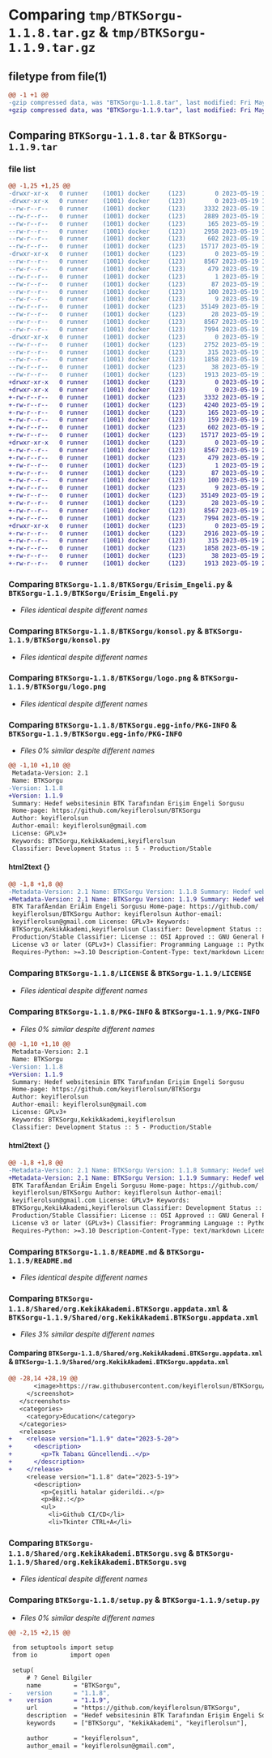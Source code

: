 # Comparing `tmp/BTKSorgu-1.1.8.tar.gz` & `tmp/BTKSorgu-1.1.9.tar.gz`

## filetype from file(1)

```diff
@@ -1 +1 @@
-gzip compressed data, was "BTKSorgu-1.1.8.tar", last modified: Fri May 19 11:40:32 2023, max compression
+gzip compressed data, was "BTKSorgu-1.1.9.tar", last modified: Fri May 19 20:43:40 2023, max compression
```

## Comparing `BTKSorgu-1.1.8.tar` & `BTKSorgu-1.1.9.tar`

### file list

```diff
@@ -1,25 +1,25 @@
-drwxr-xr-x   0 runner    (1001) docker     (123)        0 2023-05-19 11:40:32.587647 BTKSorgu-1.1.8/
-drwxr-xr-x   0 runner    (1001) docker     (123)        0 2023-05-19 11:40:32.587647 BTKSorgu-1.1.8/BTKSorgu/
--rw-r--r--   0 runner    (1001) docker     (123)     3332 2023-05-19 11:40:14.000000 BTKSorgu-1.1.8/BTKSorgu/Erisim_Engeli.py
--rw-r--r--   0 runner    (1001) docker     (123)     2889 2023-05-19 11:40:14.000000 BTKSorgu-1.1.8/BTKSorgu/KekikGUI.py
--rw-r--r--   0 runner    (1001) docker     (123)      165 2023-05-19 11:40:14.000000 BTKSorgu-1.1.8/BTKSorgu/__init__.py
--rw-r--r--   0 runner    (1001) docker     (123)     2958 2023-05-19 11:40:14.000000 BTKSorgu-1.1.8/BTKSorgu/arayuz.py
--rw-r--r--   0 runner    (1001) docker     (123)      602 2023-05-19 11:40:14.000000 BTKSorgu-1.1.8/BTKSorgu/konsol.py
--rw-r--r--   0 runner    (1001) docker     (123)    15717 2023-05-19 11:40:14.000000 BTKSorgu-1.1.8/BTKSorgu/logo.png
-drwxr-xr-x   0 runner    (1001) docker     (123)        0 2023-05-19 11:40:32.587647 BTKSorgu-1.1.8/BTKSorgu.egg-info/
--rw-r--r--   0 runner    (1001) docker     (123)     8567 2023-05-19 11:40:32.000000 BTKSorgu-1.1.8/BTKSorgu.egg-info/PKG-INFO
--rw-r--r--   0 runner    (1001) docker     (123)      479 2023-05-19 11:40:32.000000 BTKSorgu-1.1.8/BTKSorgu.egg-info/SOURCES.txt
--rw-r--r--   0 runner    (1001) docker     (123)        1 2023-05-19 11:40:32.000000 BTKSorgu-1.1.8/BTKSorgu.egg-info/dependency_links.txt
--rw-r--r--   0 runner    (1001) docker     (123)       87 2023-05-19 11:40:32.000000 BTKSorgu-1.1.8/BTKSorgu.egg-info/entry_points.txt
--rw-r--r--   0 runner    (1001) docker     (123)      100 2023-05-19 11:40:32.000000 BTKSorgu-1.1.8/BTKSorgu.egg-info/requires.txt
--rw-r--r--   0 runner    (1001) docker     (123)        9 2023-05-19 11:40:32.000000 BTKSorgu-1.1.8/BTKSorgu.egg-info/top_level.txt
--rw-r--r--   0 runner    (1001) docker     (123)    35149 2023-05-19 11:40:14.000000 BTKSorgu-1.1.8/LICENSE
--rw-r--r--   0 runner    (1001) docker     (123)       28 2023-05-19 11:40:14.000000 BTKSorgu-1.1.8/MANIFEST.in
--rw-r--r--   0 runner    (1001) docker     (123)     8567 2023-05-19 11:40:32.587647 BTKSorgu-1.1.8/PKG-INFO
--rw-r--r--   0 runner    (1001) docker     (123)     7994 2023-05-19 11:40:14.000000 BTKSorgu-1.1.8/README.md
-drwxr-xr-x   0 runner    (1001) docker     (123)        0 2023-05-19 11:40:32.587647 BTKSorgu-1.1.8/Shared/
--rw-r--r--   0 runner    (1001) docker     (123)     2752 2023-05-19 11:40:14.000000 BTKSorgu-1.1.8/Shared/org.KekikAkademi.BTKSorgu.appdata.xml
--rw-r--r--   0 runner    (1001) docker     (123)      315 2023-05-19 11:40:14.000000 BTKSorgu-1.1.8/Shared/org.KekikAkademi.BTKSorgu.desktop
--rw-r--r--   0 runner    (1001) docker     (123)     1858 2023-05-19 11:40:14.000000 BTKSorgu-1.1.8/Shared/org.KekikAkademi.BTKSorgu.svg
--rw-r--r--   0 runner    (1001) docker     (123)       38 2023-05-19 11:40:32.587647 BTKSorgu-1.1.8/setup.cfg
--rw-r--r--   0 runner    (1001) docker     (123)     1913 2023-05-19 11:40:14.000000 BTKSorgu-1.1.8/setup.py
+drwxr-xr-x   0 runner    (1001) docker     (123)        0 2023-05-19 20:43:40.892665 BTKSorgu-1.1.9/
+drwxr-xr-x   0 runner    (1001) docker     (123)        0 2023-05-19 20:43:40.892665 BTKSorgu-1.1.9/BTKSorgu/
+-rw-r--r--   0 runner    (1001) docker     (123)     3332 2023-05-19 20:43:20.000000 BTKSorgu-1.1.9/BTKSorgu/Erisim_Engeli.py
+-rw-r--r--   0 runner    (1001) docker     (123)     4240 2023-05-19 20:43:20.000000 BTKSorgu-1.1.9/BTKSorgu/KekikGUI.py
+-rw-r--r--   0 runner    (1001) docker     (123)      165 2023-05-19 20:43:20.000000 BTKSorgu-1.1.9/BTKSorgu/__init__.py
+-rw-r--r--   0 runner    (1001) docker     (123)      159 2023-05-19 20:43:20.000000 BTKSorgu-1.1.9/BTKSorgu/arayuz.py
+-rw-r--r--   0 runner    (1001) docker     (123)      602 2023-05-19 20:43:20.000000 BTKSorgu-1.1.9/BTKSorgu/konsol.py
+-rw-r--r--   0 runner    (1001) docker     (123)    15717 2023-05-19 20:43:20.000000 BTKSorgu-1.1.9/BTKSorgu/logo.png
+drwxr-xr-x   0 runner    (1001) docker     (123)        0 2023-05-19 20:43:40.892665 BTKSorgu-1.1.9/BTKSorgu.egg-info/
+-rw-r--r--   0 runner    (1001) docker     (123)     8567 2023-05-19 20:43:40.000000 BTKSorgu-1.1.9/BTKSorgu.egg-info/PKG-INFO
+-rw-r--r--   0 runner    (1001) docker     (123)      479 2023-05-19 20:43:40.000000 BTKSorgu-1.1.9/BTKSorgu.egg-info/SOURCES.txt
+-rw-r--r--   0 runner    (1001) docker     (123)        1 2023-05-19 20:43:40.000000 BTKSorgu-1.1.9/BTKSorgu.egg-info/dependency_links.txt
+-rw-r--r--   0 runner    (1001) docker     (123)       87 2023-05-19 20:43:40.000000 BTKSorgu-1.1.9/BTKSorgu.egg-info/entry_points.txt
+-rw-r--r--   0 runner    (1001) docker     (123)      100 2023-05-19 20:43:40.000000 BTKSorgu-1.1.9/BTKSorgu.egg-info/requires.txt
+-rw-r--r--   0 runner    (1001) docker     (123)        9 2023-05-19 20:43:40.000000 BTKSorgu-1.1.9/BTKSorgu.egg-info/top_level.txt
+-rw-r--r--   0 runner    (1001) docker     (123)    35149 2023-05-19 20:43:20.000000 BTKSorgu-1.1.9/LICENSE
+-rw-r--r--   0 runner    (1001) docker     (123)       28 2023-05-19 20:43:20.000000 BTKSorgu-1.1.9/MANIFEST.in
+-rw-r--r--   0 runner    (1001) docker     (123)     8567 2023-05-19 20:43:40.892665 BTKSorgu-1.1.9/PKG-INFO
+-rw-r--r--   0 runner    (1001) docker     (123)     7994 2023-05-19 20:43:20.000000 BTKSorgu-1.1.9/README.md
+drwxr-xr-x   0 runner    (1001) docker     (123)        0 2023-05-19 20:43:40.892665 BTKSorgu-1.1.9/Shared/
+-rw-r--r--   0 runner    (1001) docker     (123)     2916 2023-05-19 20:43:20.000000 BTKSorgu-1.1.9/Shared/org.KekikAkademi.BTKSorgu.appdata.xml
+-rw-r--r--   0 runner    (1001) docker     (123)      315 2023-05-19 20:43:20.000000 BTKSorgu-1.1.9/Shared/org.KekikAkademi.BTKSorgu.desktop
+-rw-r--r--   0 runner    (1001) docker     (123)     1858 2023-05-19 20:43:20.000000 BTKSorgu-1.1.9/Shared/org.KekikAkademi.BTKSorgu.svg
+-rw-r--r--   0 runner    (1001) docker     (123)       38 2023-05-19 20:43:40.892665 BTKSorgu-1.1.9/setup.cfg
+-rw-r--r--   0 runner    (1001) docker     (123)     1913 2023-05-19 20:43:20.000000 BTKSorgu-1.1.9/setup.py
```

### Comparing `BTKSorgu-1.1.8/BTKSorgu/Erisim_Engeli.py` & `BTKSorgu-1.1.9/BTKSorgu/Erisim_Engeli.py`

 * *Files identical despite different names*

### Comparing `BTKSorgu-1.1.8/BTKSorgu/konsol.py` & `BTKSorgu-1.1.9/BTKSorgu/konsol.py`

 * *Files identical despite different names*

### Comparing `BTKSorgu-1.1.8/BTKSorgu/logo.png` & `BTKSorgu-1.1.9/BTKSorgu/logo.png`

 * *Files identical despite different names*

### Comparing `BTKSorgu-1.1.8/BTKSorgu.egg-info/PKG-INFO` & `BTKSorgu-1.1.9/BTKSorgu.egg-info/PKG-INFO`

 * *Files 0% similar despite different names*

```diff
@@ -1,10 +1,10 @@
 Metadata-Version: 2.1
 Name: BTKSorgu
-Version: 1.1.8
+Version: 1.1.9
 Summary: Hedef websitesinin BTK Tarafından Erişim Engeli Sorgusu
 Home-page: https://github.com/keyiflerolsun/BTKSorgu
 Author: keyiflerolsun
 Author-email: keyiflerolsun@gmail.com
 License: GPLv3+
 Keywords: BTKSorgu,KekikAkademi,keyiflerolsun
 Classifier: Development Status :: 5 - Production/Stable
```

#### html2text {}

```diff
@@ -1,8 +1,8 @@
-Metadata-Version: 2.1 Name: BTKSorgu Version: 1.1.8 Summary: Hedef websitesinin
+Metadata-Version: 2.1 Name: BTKSorgu Version: 1.1.9 Summary: Hedef websitesinin
 BTK TarafÄ±ndan EriÅim Engeli Sorgusu Home-page: https://github.com/
 keyiflerolsun/BTKSorgu Author: keyiflerolsun Author-email:
 keyiflerolsun@gmail.com License: GPLv3+ Keywords:
 BTKSorgu,KekikAkademi,keyiflerolsun Classifier: Development Status :: 5 -
 Production/Stable Classifier: License :: OSI Approved :: GNU General Public
 License v3 or later (GPLv3+) Classifier: Programming Language :: Python :: 3
 Requires-Python: >=3.10 Description-Content-Type: text/markdown License-File:
```

### Comparing `BTKSorgu-1.1.8/LICENSE` & `BTKSorgu-1.1.9/LICENSE`

 * *Files identical despite different names*

### Comparing `BTKSorgu-1.1.8/PKG-INFO` & `BTKSorgu-1.1.9/PKG-INFO`

 * *Files 0% similar despite different names*

```diff
@@ -1,10 +1,10 @@
 Metadata-Version: 2.1
 Name: BTKSorgu
-Version: 1.1.8
+Version: 1.1.9
 Summary: Hedef websitesinin BTK Tarafından Erişim Engeli Sorgusu
 Home-page: https://github.com/keyiflerolsun/BTKSorgu
 Author: keyiflerolsun
 Author-email: keyiflerolsun@gmail.com
 License: GPLv3+
 Keywords: BTKSorgu,KekikAkademi,keyiflerolsun
 Classifier: Development Status :: 5 - Production/Stable
```

#### html2text {}

```diff
@@ -1,8 +1,8 @@
-Metadata-Version: 2.1 Name: BTKSorgu Version: 1.1.8 Summary: Hedef websitesinin
+Metadata-Version: 2.1 Name: BTKSorgu Version: 1.1.9 Summary: Hedef websitesinin
 BTK TarafÄ±ndan EriÅim Engeli Sorgusu Home-page: https://github.com/
 keyiflerolsun/BTKSorgu Author: keyiflerolsun Author-email:
 keyiflerolsun@gmail.com License: GPLv3+ Keywords:
 BTKSorgu,KekikAkademi,keyiflerolsun Classifier: Development Status :: 5 -
 Production/Stable Classifier: License :: OSI Approved :: GNU General Public
 License v3 or later (GPLv3+) Classifier: Programming Language :: Python :: 3
 Requires-Python: >=3.10 Description-Content-Type: text/markdown License-File:
```

### Comparing `BTKSorgu-1.1.8/README.md` & `BTKSorgu-1.1.9/README.md`

 * *Files identical despite different names*

### Comparing `BTKSorgu-1.1.8/Shared/org.KekikAkademi.BTKSorgu.appdata.xml` & `BTKSorgu-1.1.9/Shared/org.KekikAkademi.BTKSorgu.appdata.xml`

 * *Files 3% similar despite different names*

#### Comparing `BTKSorgu-1.1.8/Shared/org.KekikAkademi.BTKSorgu.appdata.xml` & `BTKSorgu-1.1.9/Shared/org.KekikAkademi.BTKSorgu.appdata.xml`

```diff
@@ -28,14 +28,19 @@
       <image>https://raw.githubusercontent.com/keyiflerolsun/BTKSorgu/main/.github/icons/SS.png</image>
     </screenshot>
   </screenshots>
   <categories>
     <category>Education</category>
   </categories>
   <releases>
+    <release version="1.1.9" date="2023-5-20">
+      <description>
+        <p>Tk Tabanı Güncellendi..</p>
+      </description>
+    </release>
     <release version="1.1.8" date="2023-5-19">
       <description>
         <p>Çeşitli hatalar giderildi..</p>
         <p>Bkz.:</p>
         <ul>
           <li>Github CI/CD</li>
           <li>Tkinter CTRL+A</li>
```

### Comparing `BTKSorgu-1.1.8/Shared/org.KekikAkademi.BTKSorgu.svg` & `BTKSorgu-1.1.9/Shared/org.KekikAkademi.BTKSorgu.svg`

 * *Files identical despite different names*

### Comparing `BTKSorgu-1.1.8/setup.py` & `BTKSorgu-1.1.9/setup.py`

 * *Files 0% similar despite different names*

```diff
@@ -2,15 +2,15 @@
 
 from setuptools import setup
 from io         import open
 
 setup(
     # ? Genel Bilgiler
     name         = "BTKSorgu",
-    version      = "1.1.8",
+    version      = "1.1.9",
     url          = "https://github.com/keyiflerolsun/BTKSorgu",
     description  = "Hedef websitesinin BTK Tarafından Erişim Engeli Sorgusu",
     keywords     = ["BTKSorgu", "KekikAkademi", "keyiflerolsun"],
 
     author       = "keyiflerolsun",
     author_email = "keyiflerolsun@gmail.com",
```

